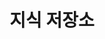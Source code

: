 ---
title: "지식 저장소"
permalink: /categories/WIKI/
layout: category
author_profile: false
taxonomy: WIKI
---